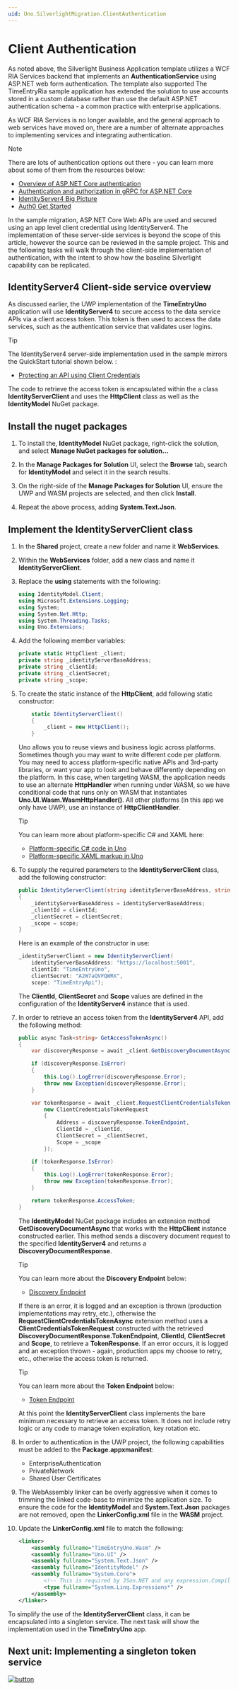 ```yaml
---
uid: Uno.SilverlightMigration.ClientAuthentication
---
```


# Client Authentication

As noted above, the Silverlight Business Application template utilizes a WCF RIA Services backend that implements an **AuthenticationService** using ASP.NET web form authentication. The template also supported The TimeEntryRia sample application has extended the solution to use accounts stored in a custom database rather than use the default ASP.NET authentication schema - a common practice with enterprise applications.

As WCF RIA Services is no longer available, and the general approach to web services have moved on, there are a number of alternate approaches to implementing services and integrating authentication.

> [!NOTE]
> There are lots of authentication options out there - you can learn more about some of them from the resources below:
>
> * [Overview of ASP.NET Core authentication](https://learn.microsoft.com/aspnet/core/security/authentication/?view=aspnetcore-5.0)
> * [Authentication and authorization in gRPC for ASP.NET Core](https://learn.microsoft.com/aspnet/core/grpc/authn-and-authz?view=aspnetcore-5.0)
> * [IdentityServer4 Big Picture](https://identityserver4.readthedocs.io/en/latest/intro/big_picture.html)
> * [Auth0 Get Started](https://auth0.com/docs/get-started)

In the sample migration, ASP.NET Core Web APIs are used and secured using an app level client credential using IdentityServer4. The implementation of these server-side services is beyond the scope of this article, however the source can be reviewed in the sample project. This and the following tasks will walk through the client-side implementation of authentication, with the intent to show how the baseline Silverlight capability can be replicated.

## IdentityServer4 Client-side service overview

As discussed earlier, the UWP implementation of the **TimeEntryUno** application will use **IdentityServer4** to secure access to the data service APIs via a client access token. This token is then used to access the data services, such as the authentication service that validates user logins.

> [!TIP]
> The IdentityServer4 server-side implementation used in the sample mirrors the QuickStart tutorial shown below. :
>
> * [Protecting an API using Client Credentials](http://docs.identityserver.io/en/latest/quickstarts/1_client_credentials.html)

The code to retrieve the access token is encapsulated within the a class **IdentityServerClient** and uses the **HttpClient** class as well as the **IdentityModel** NuGet package.

## Install the nuget packages

1. To install the, **IdentityModel** NuGet package, right-click the solution, and select **Manage NuGet packages for solution...**

1. In the **Manage Packages for Solution** UI, select the **Browse** tab, search for **IdentityModel** and select it in the search results.

1. On the right-side of the **Manage Packages for Solution** UI, ensure the UWP and WASM projects are selected, and then click **Install**.

1. Repeat the above process, adding **System.Text.Json**.

## Implement the IdentityServerClient class

1. In the **Shared** project, create a new folder and name it **WebServices**.

1. Within the **WebServices** folder, add a new class and name it **IdentityServerClient**.

1. Replace the **using** statements with the following:

    ```csharp
    using IdentityModel.Client;
    using Microsoft.Extensions.Logging;
    using System;
    using System.Net.Http;
    using System.Threading.Tasks;
    using Uno.Extensions;
    ```

1. Add the following member variables:

    ```csharp
    private static HttpClient _client;
    private string _identityServerBaseAddress;
    private string _clientId;
    private string _clientSecret;
    private string _scope;
    ```

1. To create the static instance of the **HttpClient**, add following static constructor:

    ```csharp
        static IdentityServerClient()
        {
            _client = new HttpClient();
        }
    ```

    Uno allows you to reuse views and business logic across platforms. Sometimes though you may want to write different code per platform. You may need to access platform-specific native APIs and 3rd-party libraries, or want your app to look and behave differently depending on the platform. In this case, when targeting WASM, the application needs to use an alternate **HttpHandler** when running under WASM, so we have conditional code that runs only on WASM that instantiates **Uno.UI.Wasm.WasmHttpHandler()**. All other platforms (in this app we only have UWP), use an instance of **HttpClientHandler**.

    > [!TIP]
    > You can learn more about platform-specific C# and XAML here:
    >
    > * [Platform-specific C# code in Uno](https://platform.uno/docs/articles/platform-specific-csharp.html)
    > * [Platform-specific XAML markup in Uno](https://platform.uno/docs/articles/platform-specific-xaml.html)

1. To supply the required parameters to the **IdentityServerClient** class, add the following constructor:

    ```csharp
    public IdentityServerClient(string identityServerBaseAddress, string clientId, string clientSecret, string scope)
    {
        _identityServerBaseAddress = identityServerBaseAddress;
        _clientId = clientId;
        _clientSecret = clientSecret;
        _scope = scope;
    }
    ```

    Here is an example of the constructor in use:

    ```csharp
    _identityServerClient = new IdentityServerClient(
        identityServerBaseAddress: "https://localhost:5001",
        clientId: "TimeEntryUno",
        clientSecret: "A2W7aQVFQWRX",
        scope: "TimeEntryApi");
    ```

    The **ClientId**, **ClientSecret** and **Scope** values are defined in the configuration of the **IdentityServer4** instance that is used.

1. In order to retrieve an access token from the **IdentityServer4** API, add the following method:

    ```csharp
    public async Task<string> GetAccessTokenAsync()
    {
        var discoveryResponse = await _client.GetDiscoveryDocumentAsync(address: _identityServerBaseAddress);

        if (discoveryResponse.IsError)
        {
            this.Log().LogError(discoveryResponse.Error);
            throw new Exception(discoveryResponse.Error);
        }

        var tokenResponse = await _client.RequestClientCredentialsTokenAsync(
            new ClientCredentialsTokenRequest
            {
                Address = discoveryResponse.TokenEndpoint,
                ClientId = _clientId,
                ClientSecret = _clientSecret,
                Scope = _scope
            });

        if (tokenResponse.IsError)
        {
            this.Log().LogError(tokenResponse.Error);
            throw new Exception(tokenResponse.Error);
        }

        return tokenResponse.AccessToken;
    }
    ```

    The **IdentityModel** NuGet package includes an extension method **GetDiscoveryDocumentAsync** that works with the **HttpClient** instance constructed earlier. This method sends a discovery document request to the specified **IdentityServer4** and returns a **DiscoveryDocumentResponse**.

    > [!TIP]
    > You can learn more about the **Discovery Endpoint** below:
    >
    > * [Discovery Endpoint](https://identitymodel.readthedocs.io/en/latest/client/discovery.html)

    If there is an error, it is logged and an exception is thrown (production implementations may retry, etc.), otherwise the **RequestClientCredentialsTokenAsync** extension method uses a **ClientCredentialsTokenRequest** constructed with the retrieved **DiscoveryDocumentResponse.TokenEndpoint**, **ClientId**, **ClientSecret** and **Scope**, to retrieve a **TokenResponse**. If an error occurs, it is logged and an exception thrown - again, production apps my choose to retry, etc., otherwise the access token is returned.

    > [!TIP]
    > You can learn more about the **Token Endpoint** below:
    >
    > * [Token Endpoint](https://identitymodel.readthedocs.io/en/latest/client/token.html)

    At this point the **IdentityServerClient** class implements the bare minimum necessary to retrieve an access token. It does not include retry logic or any code to manage token expiration, key rotation etc.

1. In order to authentication in the UWP project, the following capabilities must be added to the **Package.appxmanifest**:

   * EnterpriseAuthentication
   * PrivateNetwork
   * Shared User Certificates

1. The WebAssembly linker can be overly aggressive when it comes to trimming the linked code-base to minimize the application size. To ensure the code for the **IdentityModel** and **System.Text.Json** packages are not removed, open the **LinkerConfig.xml** file in the **WASM** project.

1. Update the **LinkerConfig.xml** file to match the following:

    ```xml
    <linker>
        <assembly fullname="TimeEntryUno.Wasm" />
        <assembly fullname="Uno.UI" />
        <assembly fullname="System.Text.Json" />
        <assembly fullname="IdentityModel" />
        <assembly fullname="System.Core">
            <!-- This is required by JSon.NET and any expression.Compile caller -->
            <type fullname="System.Linq.Expressions*" />
        </assembly>
    </linker>
    ```

To simplify the use of the **IdentityServerClient** class, it can be encapsulated into a singleton service. The next task will show the implementation used in the **TimeEntryUno** app.

## Next unit: Implementing a singleton token service

[![button](assets/NextButton.png)](10-implementing-singleton-token-service.md)
